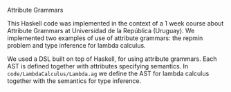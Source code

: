 Attribute Grammars

This Haskell code was implemented in the context of a 1 week course
about Attribute Grammars at Universidad de la República (Uruguay). We
implemented two examples of use of attribute grammars: the repmin
problem and type inference for lambda calculus.

We used a DSL built on top of Haskell, for using attribute grammars. 
Each AST is defined together with attributes specifying semantics.
In `code/LambdaCalculus/Lambda.ag` we define the AST for lambda calculus
together with the semantics for type inference. 
